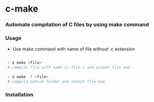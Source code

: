 # c-make

### Automate compilation of C files by using make command

### Usage
* Use make command with name of file without .c extension

``` bash

 ~ $ make <file>
 # compile file with name is file.c and output file.exe
 
 ~ $ make -f <file>
 # compile entire folder and output file.exe

```

### Installation
